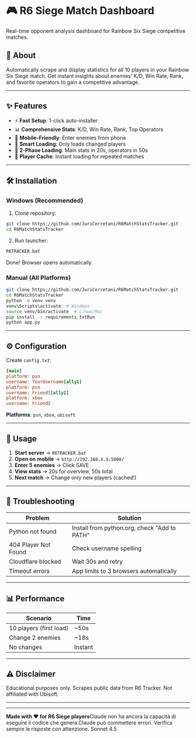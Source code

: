 # 🎮 R6 Siege Match Dashboard

Real-time opponent analysis dashboard for Rainbow Six Siege competitive matches.

## 📖 About

Automatically scrape and display statistics for all 10 players in your Rainbow Six Siege match. Get instant insights about enemies' K/D, Win Rate, Rank, and favorite operators to gain a competitive advantage.

---

## ✨ Features

- ⚡ **Fast Setup**: 1-click auto-installer
- 📊 **Comprehensive Stats**: K/D, Win Rate, Rank, Top Operators
- 📱 **Mobile-Friendly**: Enter enemies from phone
- 🧠 **Smart Loading**: Only loads changed players
- 🚀 **2-Phase Loading**: Main stats in 20s, operators in 50s
- 💾 **Player Cache**: Instant loading for repeated matches

---

## 🛠️ Installation

### Windows (Recommended)

1. Clone repository:
```bash
git clone https://github.com/JuriCerretani/R6MatchStatsTracker.git
cd R6MatchStatsTracker
```

2. Run launcher:
```bash
R6TRACKER.bat
```
Done! Browser opens automatically.

### Manual (All Platforms)
```bash
git clone https://github.com/JuriCerretani/R6MatchStatsTracker.git
cd R6MatchStatsTracker
python -m venv venv
venv\Scripts\activate  # Windows
source venv/bin/activate  # Linux/Mac
pip install -r requirements.txtRun
python app.py
```
---

## ⚙️ Configuration

Create `config.txt`:
```ini
[main]
platform: psn
username: YourUsername[ally1]
platform: psn
username: Friend1[ally2]
platform: xbox
username: Friend2
```
**Platforms**: `psn`, `xbox`, `ubisoft`

---

## 🚀 Usage

1. **Start server** → `R6TRACKER.bat`
2. **Open on mobile** → `http://192.168.X.X:5000/`
3. **Enter 5 enemies** → Click SAVE
4. **View stats** → 20s for overview, 50s total
5. **Next match** → Change only new players (cached!)

---

## 🐛 Troubleshooting

| Problem | Solution |
|---------|----------|
| Python not found | Install from python.org, check "Add to PATH" |
| 404 Player Not Found | Check username spelling |
| Cloudflare blocked | Wait 30s and retry |
| Timeout errors | App limits to 3 browsers automatically |

---

## 📊 Performance

| Scenario | Time |
|----------|------|
| 10 players (first load) | ~50s |
| Change 2 enemies | ~18s |
| No changes | Instant |

---

## ⚠️ Disclaimer

Educational purposes only. Scrapes public data from R6 Tracker. Not affiliated with Ubisoft.

---

---

**Made with ❤️ for R6 Siege players**Claude non ha ancora la capacità di eseguire il codice che genera.Claude può commettere errori. Verifica sempre le risposte con attenzione. Sonnet 4.5
